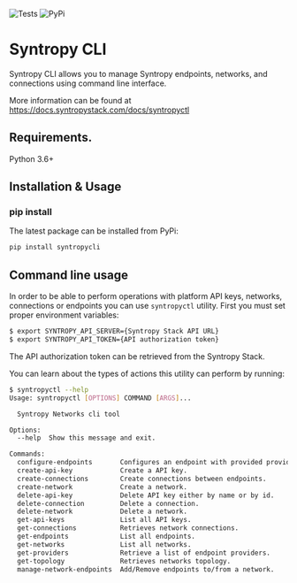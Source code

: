 ![Tests](https://github.com/SyntropyNet/syntropy-cli/workflows/Tests/badge.svg)
![PyPi](https://github.com/SyntropyNet/syntropy-cli/workflows/PyPi/badge.svg)

# Syntropy CLI
Syntropy CLI allows you to manage Syntropy endpoints, networks, and connections using command line interface. 

More information can be found at https://docs.syntropystack.com/docs/syntropyctl

## Requirements.

Python 3.6+

## Installation & Usage
### pip install

The latest package can be installed from PyPi:

```sh
pip install syntropycli
```

## Command line usage

In order to be able to perform operations with platform API keys, networks, connections or endpoints you can use `syntropyctl` utility.
First you must set proper environment variables:

```sh
$ export SYNTROPY_API_SERVER={Syntropy Stack API URL}
$ export SYNTROPY_API_TOKEN={API authorization token}
```

The API authorization token can be retrieved from the Syntropy Stack.

You can learn about the types of actions this utility can perform by running:

```sh
$ syntropyctl --help
Usage: syntropyctl [OPTIONS] COMMAND [ARGS]...

  Syntropy Networks cli tool

Options:
  --help  Show this message and exit.

Commands:
  configure-endpoints       Configures an endpoint with provided provider,...
  create-api-key            Create a API key.
  create-connections        Create connections between endpoints.
  create-network            Create a network.
  delete-api-key            Delete API key either by name or by id.
  delete-connection         Delete a connection.
  delete-network            Delete a network.
  get-api-keys              List all API keys.
  get-connections           Retrieves network connections.
  get-endpoints             List all endpoints.
  get-networks              List all networks.
  get-providers             Retrieve a list of endpoint providers.
  get-topology              Retrieves networks topology.
  manage-network-endpoints  Add/Remove endpoints to/from a network.
```
